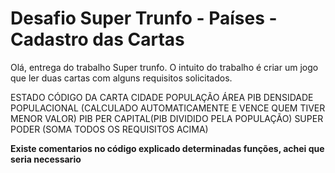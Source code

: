 # Desafio Super Trunfo - Países - Cadastro das Cartas

Olá, entrega do trabalho Super trunfo.
O intuito do trabalho é criar um jogo que ler duas cartas com alguns requisitos solicitados.

ESTADO
CÓDIGO DA CARTA
CIDADE
POPULAÇÃO
ÁREA
PIB
DENSIDADE POPULACIONAL (CALCULADO AUTOMATICAMENTE E VENCE QUEM TIVER MENOR VALOR)
PIB PER CAPITAL(PIB DIVIDIDO PELA POPULAÇÃO)
SUPER PODER (SOMA TODOS OS REQUISITOS ACIMA)

**Existe comentarios no código explicado determinadas funções, achei que seria necessario**
